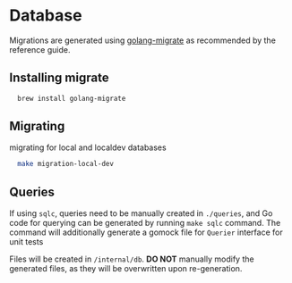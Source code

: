 # Database

Migrations are generated using [golang-migrate](https://github.com/golang-migrate/migrate) as recommended by the reference guide.

## Installing migrate

```bash
  brew install golang-migrate
```

## Migrating

migrating for local and localdev databases

```bash
  make migration-local-dev
```

## Queries

If using `sqlc`, queries need to be manually created in `./queries`, and Go code for querying can be generated by running `make sqlc` command. The command will additionally generate a gomock file for `Querier` interface for unit tests

Files will be created in `/internal/db`. **DO NOT** manually modify the generated files, as they will be overwritten upon re-generation.
